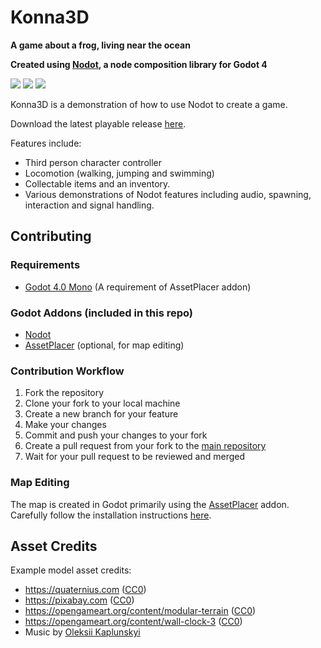 # Konna3D

**A game about a frog, living near the ocean**

**Created using [Nodot](https://github.com/NodotProject/nodot), a node composition library for Godot 4**

[![](https://dcbadge.vercel.app/api/server/Rx9CZX4sjG)](https://discord.gg/Rx9CZX4sjG)
[![](https://img.shields.io/mastodon/follow/110106863700290562?domain=https%3A%2F%2Fmastodon.gamedev.place&label=MASTODON&style=for-the-badge)](https://mastodon.gamedev.place/@krazyjakee)
[![](https://img.shields.io/youtube/channel/subscribers/UColWkNMgHseKyU7D1QGeoyQ?label=YOUTUBE&style=for-the-badge)](https://www.youtube.com/@GodotNodot)

Konna3D is a demonstration of how to use Nodot to create a game.

Download the latest playable release [here](https://github.com/NodotProject/konna3d/releases).

Features include:
- Third person character controller
- Locomotion (walking, jumping and swimming)
- Collectable items and an inventory.
- Various demonstrations of Nodot features including audio, spawning, interaction and signal handling.

## Contributing

### Requirements
- [Godot 4.0 Mono](https://downloads.tuxfamily.org/godotengine/4.0/mono/) (A requirement of AssetPlacer addon)

### Godot Addons (included in this repo)

- [Nodot](https://github.com/NodotProject/nodot)
- [AssetPlacer](https://cookiebadger.itch.io/assetplacer) (optional, for map editing)

### Contribution Workflow

1. Fork the repository
2. Clone your fork to your local machine
3. Create a new branch for your feature
4. Make your changes
5. Commit and push your changes to your fork
6. Create a pull request from your fork to the [main repository](https://github.com/NodotProject/konna3d)
7. Wait for your pull request to be reviewed and merged

### Map Editing

The map is created in Godot primarily using the [AssetPlacer](https://cookiebadger.itch.io/assetplacer) addon. Carefully follow the installation instructions [here](https://cookiebadger.github.io/assetplacer-docs/installation.html).

## Asset Credits

Example model asset credits:
- https://quaternius.com ([CC0](https://creativecommons.org/share-your-work/public-domain/cc0/))
- https://pixabay.com ([CC0](https://creativecommons.org/share-your-work/public-domain/cc0/))
- https://opengameart.org/content/modular-terrain ([CC0](https://creativecommons.org/share-your-work/public-domain/cc0/))
- https://opengameart.org/content/wall-clock-3 ([CC0](https://creativecommons.org/share-your-work/public-domain/cc0/))
- Music by [Oleksii Kaplunskyi](https://pixabay.com/users/lesfm-22579021/?utm_source=link-attribution&utm_medium=referral&utm_campaign=music&utm_content=116216)